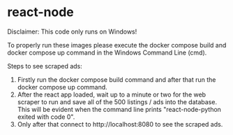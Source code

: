 # react-node
Disclaimer: This code only runs on Windows!

To properly run these images please execute the docker compose build and docker compose up command in the Windows Command Line (cmd).

Steps to see scraped ads:
1. Firstly run the docker compose build command and after that run the docker compose up command. 
2. After the react app loaded, wait up to a minute or two for the web scraper to run and save all of the 500 listings / ads into the database.
   This will be evident when the command line prints "react-node-python exited with code 0".
3. Only after that connect to http://localhost:8080 to see the scraped ads.
   
